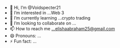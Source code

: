 - 👋 Hi, I’m @Voidspecter21
- 👀 I’m interested in ...Web 3
- 🌱 I’m currently learning ...crypto trading
- 💞️ I’m looking to collaborate on ...
- 📫 How to reach me ...elishaabraham25@gmail.com 
- 😄 Pronouns: ...
- ⚡ Fun fact: ...

<!---
Voidspecter21/Voidspecter21 is a ✨ special ✨ repository because its `README.md` (this file) appears on your GitHub profile.
You can click the Preview link to take a look at your changes.
--->
